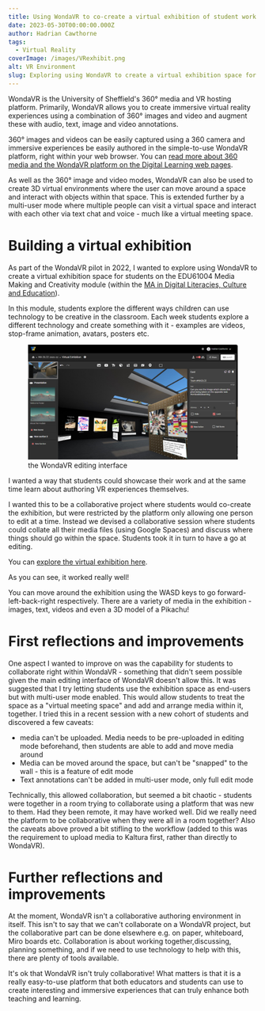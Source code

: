```yaml
---
title: Using WondaVR to co-create a virtual exhibition of student work
date: 2023-05-30T00:00:00.000Z
author: Hadrian Cawthorne
tags:
  - Virtual Reality
coverImage: /images/VRexhibit.png
alt: VR Environment
slug: Exploring using WondaVR to create a virtual exhibition space for students on the EDU61004 Media Making and Creativity module. 
---
```


WondaVR is the University of Sheffield's 360° media and VR hosting platform. Primarily, WondaVR allows you to create immersive virtual reality experiences using a combination of 360° images and video and augment these with audio, text, image and video annotations. 

360° images and videos can be easily captured using a 360 camera and immersive experiences be easily authored in the simple-to-use WondaVR platform, right within your web browser. You can [read more about 360 media and the WondaVR platform on the Digital Learning web pages](https://students.sheffield.ac.uk/digital-learning/360). 

As well as the 360° image and video modes, WondaVR can also be used to create 3D virtual environments where the user can move around a space and interact with objects within that space. This is extended further by a multi-user mode where multiple people can visit a virtual space and interact with each other via text chat and voice - much like a virtual meeting space. 

# Building a virtual exhibition
As part of the WondaVR pilot in 2022, I wanted to explore using WondaVR to create a virtual exhibition space for students on the EDU61004 Media Making and Creativity module (within the [MA in Digital Literacies, Culture and Education](https://www.sheffield.ac.uk/postgraduate/taught/courses/2023/digital-literacies-culture-and-education-ma)).

In this module, students explore the different ways children can use technology to be creative in the classroom. Each week students explore a different technology and create something with it - examples are videos, stop-frame animation, avatars, posters etc.

<figure><img src="/images/wvredit.png" at="The WondaVR editing interface" /><figcaption>the WondaVR editing interface</figcaption></figure>

I wanted a way that students could showcase their work and at the same time learn about authoring VR experiences themselves. 

I wanted this to be a collaborative project where students would co-create the exhibition, but were restricted by the platform only allowing one person to edit at a time.  Instead we devised a collaborative session where students could collate all their media files (using Google Spaces) and discuss where things should go within the space. Students took it in turn to have a go at editing. 

You can [explore the virtual exhibition here](https://wvr.li/5jm370).

As you can see, it worked really well! 

You can move around the exhibition using the WASD keys to go forward-left-back-right respectively. There are a variety of media in the exhibition - images, text, videos and even a 3D model of a Pikachu!

# First reflections and improvements
One aspect I wanted to improve on was the capability for students to collaborate right within WondaVR - something that didn't seem possible given the main editing interface of WondaVR doesn't allow this. It was suggested that I try letting students use the exhibition space as end-users but with multi-user mode enabled. This would allow students to treat the space as a "virtual meeting space" and add and arrange media within it, together.  I tried this in a recent session with a new cohort of students and discovered a few caveats:

- media can't be uploaded. Media needs to be pre-uploaded in editing mode beforehand, then students are able to add and move media around
- Media can be moved around the space, but can't be "snapped" to the wall - this is a feature of edit mode 
- Text annotations can't be added in multi-user mode, only full edit mode

Technically, this allowed collaboration, but seemed a bit chaotic - students were together in a room trying to collaborate using a platform that was new to them. Had they been remote, it may have worked well. Did we really need the platform to be collaborative when they were all in a room together? Also the caveats above proved a bit stifling to the workflow (added to this was the requirement to upload media to Kaltura first, rather than directly to WondaVR).

# Further reflections and improvements
At the moment, WondaVR isn't a collaborative authoring environment in itself. This isn't to say that we can't collaborate on a WondaVR project, but the collaborative part can be done elsewhere e.g. on paper, whiteboard, Miro boards etc. Collaboration is about working together,discussing, planning something, and if we need to use technology to help with this, there are plenty of tools available. 

It's ok that WondaVR isn't truly collaborative! What matters is that it is a really easy-to-use platform that both educators and students can use to create interesting and immersive experiences that can truly enhance both teaching and learning. 


